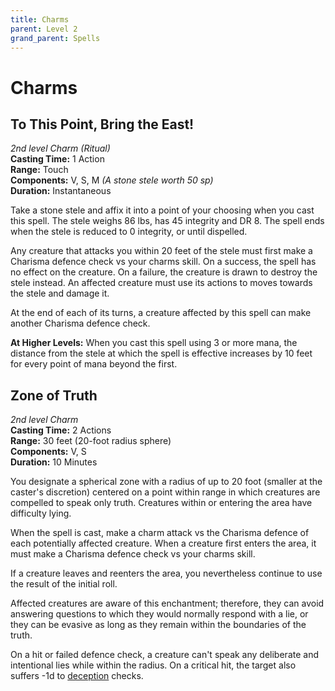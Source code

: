 ```yaml
---
title: Charms
parent: Level 2
grand_parent: Spells
---
```


# Charms

## To This Point, Bring the East!
*2nd level Charm (Ritual)*<br>
**Casting Time:** 1 Action<br>
**Range:** Touch<br>
**Components:** V, S, M *(A stone stele worth 50 sp)*<br>
**Duration:** Instantaneous

Take a stone stele and affix it into a point of your choosing when you cast this spell. The stele weighs 86 lbs, has 45 integrity and DR 8. The spell ends when the stele is reduced to 0 integrity, or until dispelled.

Any creature that attacks you within 20 feet of the stele must first make a Charisma defence check vs your charms skill. On a success, the spell has no effect on the creature. On a failure, the creature is drawn to destroy the stele instead. An affected creature must use its actions to moves towards the stele and damage it.

At the end of each of its turns, a creature affected by this spell can make another Charisma defence check.

**At Higher Levels:** When you cast this spell using 3 or more mana, the distance from the stele at which the spell is effective increases by 10 feet for every point of mana beyond the first.

## Zone of Truth
*2nd level Charm*<br>
**Casting Time:** 2 Actions<br>
**Range:** 30 feet (20-foot radius sphere)<br>
**Components:** V, S<br>
**Duration:** 10 Minutes

You designate a spherical zone with a radius of up to 20 foot (smaller at the caster's discretion) centered on a point within range in which creatures are compelled to speak only truth. Creatures within or entering the area have difficulty lying.

When the spell is cast, make a charm attack vs the Charisma defence of each potentially affected creature. When a creature first enters the area, it must make a Charisma defence check vs your charms skill.

If a creature leaves and reenters the area, you nevertheless continue to use the result of the initial roll.

Affected creatures are aware of this enchantment; therefore, they can avoid answering questions to which they would normally respond with a lie, or they can be evasive as long as they remain within the boundaries of the truth.

On a hit or failed defence check, a creature can't speak any deliberate and intentional lies while within the radius. On a critical hit, the target also suffers -1d to [deception](https://stormchaserroleplaying.com/stormchaserRPG/Skills/Deception/) checks.
